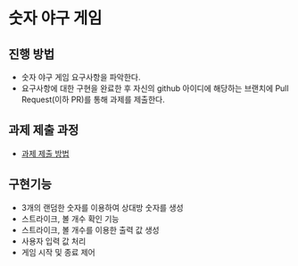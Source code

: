 # 숫자 야구 게임
## 진행 방법
* 숫자 야구 게임 요구사항을 파악한다.
* 요구사항에 대한 구현을 완료한 후 자신의 github 아이디에 해당하는 브랜치에 Pull Request(이하 PR)를 통해 과제를 제출한다.

## 과제 제출 과정
* [과제 제출 방법](https://github.com/next-step/nextstep-docs/tree/master/precourse)

## 구현기능
* 3개의 랜덤한 숫자를 이용하여 상대방 숫자를 생성
* 스트라이크, 볼 개수 확인 기능 
* 스트라이크, 볼 개수를 이용한 출력 값 생성
* 사용자 입력 값 처리
* 게임 시작 및 종료 제어